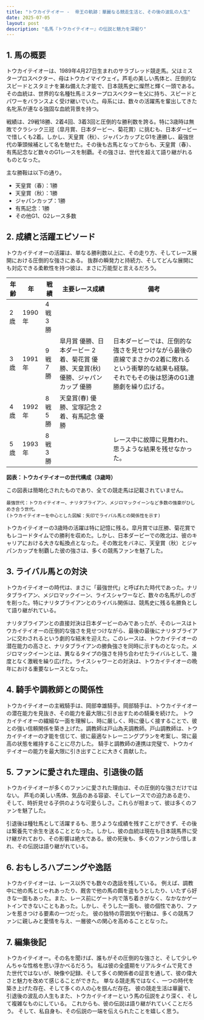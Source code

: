 ```yaml
---
title: "トウカイテイオー -  帝王の軌跡：華麗なる競走生活と、その後の波乱の人生"
date: 2025-07-05
layout: post
description: "名馬『トウカイテイオー』の伝説と魅力を深堀り"
---
```


## 1. 馬の概要

トウカイテイオーは、1989年4月27日生まれのサラブレッド競走馬。父はミスタープロスペクター、母はトウカイマイウェイ。芦毛の美しい馬体と、圧倒的なスピードとスタミナを兼ね備えた才能で、日本競馬史に燦然と輝く一頭である。  その血統は、世界的な名種牡馬ミスタープロスペクターを父に持ち、スピードとパワーをバランスよく受け継いでいた。母系には、数々の活躍馬を輩出してきた名牝系が連なる強固な血統背景を持つ。

戦績は、29戦18勝、2着4回、3着3回と圧倒的な勝利数を誇る。特に3歳時は無敗でクラシック三冠（皐月賞、日本ダービー、菊花賞）に挑むも、日本ダービーで惜しくも2着。しかし、天皇賞（秋）、ジャパンカップとG1を連勝し、最強世代の筆頭候補として名を馳せた。その後も古馬となってからも、天皇賞（春）、有馬記念など数々のG1レースを制覇。その強さは、世代を超えて語り継がれるものとなった。

主な勝鞍は以下の通り。

* 天皇賞（春）：1勝
* 天皇賞（秋）：1勝
* ジャパンカップ：1勝
* 有馬記念：1勝
* その他G1、G2レース多数


## 2. 成績と活躍エピソード

トウカイテイオーの活躍は、単なる勝利数以上に、その走り方、そしてレース展開における圧倒的な強さにある。  抜群の瞬発力と持続力、そしてどんな展開にも対応できる柔軟性を持つ彼は、まさに万能型と言えるだろう。

| 年齢 | 年 | 戦績 | 主要レース成績 | 備考 |
|---|---|---|---|---|
| 2歳 | 1990年 | 4戦3勝 |  |  |
| 3歳 | 1991年 | 9戦7勝 | 皐月賞 優勝、日本ダービー 2着、菊花賞 優勝、天皇賞(秋) 優勝、ジャパンカップ 優勝 | 日本ダービーでは、圧倒的な強さを見せつけながら最後の直線でまさかの2着に敗れるという衝撃的な結果も経験。それでもその後は怒涛のG1連勝劇を繰り広げる。 |
| 4歳 | 1992年 | 8戦5勝 | 天皇賞(春) 優勝、宝塚記念 2着、有馬記念 優勝 |  |
| 5歳 | 1993年 | 8戦3勝 |  |  レース中に故障に見舞われ、思うような結果を残せなかった。 |


**図表：トウカイテイオーの世代構成（3歳時）**

この図表は簡略化されたものであり、全ての競走馬は記載されていません。

```
最強世代：トウカイテイオー、ナリタブライアン、メジロマックイーンなど多数の強豪がひしめき合う世代。
(トウカイテイオーを中心とした図解：矢印でライバル馬との関係性を示す)
```

トウカイテイオーの3歳時の活躍は特に記憶に残る。皐月賞では圧勝、菊花賞でもレコードタイムでの勝利を収めた。しかし、日本ダービーでの敗北は、彼のキャリアにおける大きな転換点となった。その敗北をバネに、天皇賞（秋）とジャパンカップを制覇した彼の強さは、多くの競馬ファンを魅了した。


## 3. ライバル馬との対決

トウカイテイオーの時代は、まさに「最強世代」と呼ばれた時代であった。ナリタブライアン、メジロマックイーン、ライスシャワーなど、数々の名馬がしのぎを削った。特にナリタブライアンとのライバル関係は、競馬史に残る名勝負として語り継がれている。

ナリタブライアンとの直接対決は日本ダービーのみであったが、そのレースはトウカイテイオーの圧倒的な強さを見せつけながら、最後の最後にナリタブライアンに交わされるという劇的な結末を迎えた。このレースは、トウカイテイオーの潜在能力の高さと、ナリタブライアンの勝負強さを同時に示すものとなった。メジロマックイーンとは、異なるタイプの強さを持ち合わせたライバルとして、幾度となく激戦を繰り広げた。ライスシャワーとの対決は、トウカイテイオーの晩年における重要なレースとなった。


## 4. 騎手や調教師との関係性

トウカイテイオーの主戦騎手は、岡部幸雄騎手。岡部騎手は、トウカイテイオーの潜在能力を見抜き、その能力を最大限に引き出すための騎乗を続けた。  トウカイテイオーの繊細な一面を理解し、時に厳しく、時に優しく接することで、彼との強い信頼関係を築き上げた。調教師は戸山為夫調教師。戸山調教師は、トウカイテイオーの才能を信じて、彼に最適なトレーニングプランを考案し、常に最高の状態を維持することに尽力した。  騎手と調教師の連携は完璧で、トウカイテイオーの能力を最大限に引き出すことに大きく貢献した。


## 5. ファンに愛された理由、引退後の話

トウカイテイオーが多くのファンに愛された理由は、その圧倒的な強さだけではない。  芦毛の美しい馬体、気品のある容姿、そしてレースでの迫力ある走り、そして、時折見せる子供のような可愛らしさ。これらが相まって、彼は多くのファンを魅了した。

引退後は種牡馬として活躍するも、思うような成績を残すことができず、その後は繋養先で余生を送ることとなった。しかし、彼の血統は現在も日本競馬界に受け継がれており、その影響は絶大である。彼の死後も、多くのファンから惜しまれ、その伝説は語り継がれている。


## 6. おもしろハプニングや逸話

トウカイテイオーは、レース以外でも数々の逸話を残している。  例えば、調教中に他の馬とじゃれあったり、厩舎で他の馬の餌を盗もうとしたり、いたずら好きな一面もあった。また、レース前にゲート内で落ち着きがなく、なかなかゲートインできないこともあった。しかし、そうした一面も、彼の個性であり、ファンを惹きつける要素の一つだった。  彼の独特の雰囲気や行動は、多くの競馬ファンに親しみと愛情を与え、一層彼への関心を高めることとなった。


## 7. 編集後記

トウカイテイオー。その名を聞けば、誰もがその圧倒的な強さと、そして少しやんちゃな性格を思い浮かべるだろう。  私は彼の全盛期をリアルタイムで見てきた世代ではないが、映像や記録、そして多くの関係者の証言を通して、彼の偉大さと魅力を改めて感じることができた。  単なる競走馬ではなく、一つの時代を築き上げた存在、そして多くの人の心を掴んだ存在。  彼の競走生活は華麗で、引退後の波乱の人生もまた、トウカイテイオーという馬の伝説をより深く、そして複雑なものにしている。  これからも、彼の伝説は語り継がれていくことだろう。  そして、私自身も、その伝説の一端を伝えられたことを嬉しく思う。
